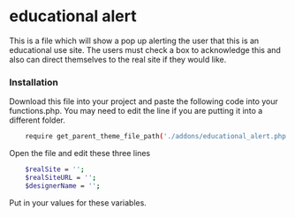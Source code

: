# educational alert
This is a file which will show a pop up alerting the user that this is an educational use site. The users must check a box to acknowledge this and also can direct themselves to the real site if they would like.

### Installation
Download this file into your project and paste the following code into your functions.php. You may need to edit the line if you are putting it into a different folder.


```sh
    require get_parent_theme_file_path('./addons/educational_alert.php');
```
Open the file and edit these three lines
```sh
    $realSite = '';
    $realSiteURL = '';
    $designerName = '';
```
Put in your values for these variables.
